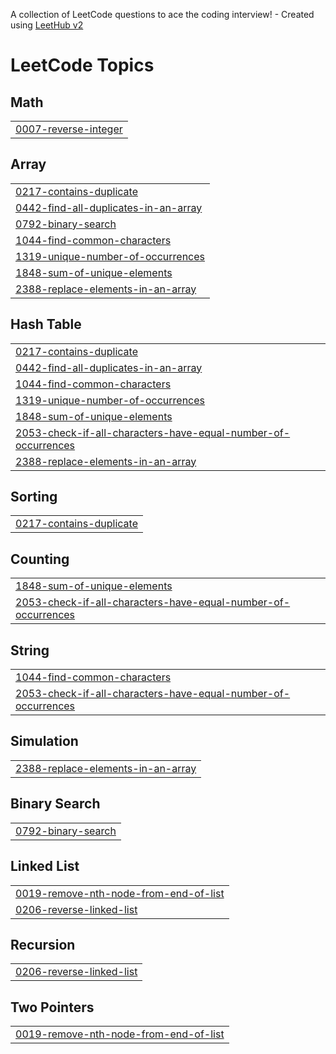 A collection of LeetCode questions to ace the coding interview! - Created using [LeetHub v2](https://github.com/arunbhardwaj/LeetHub-2.0)
<!---LeetCode Topics Start-->
# LeetCode Topics
## Math
|  |
| ------- |
| [0007-reverse-integer](https://github.com/Vnay12/Leetcode-Problems/tree/master/0007-reverse-integer) |
## Array
|  |
| ------- |
| [0217-contains-duplicate](https://github.com/Vnay12/Leetcode-Problems/tree/master/0217-contains-duplicate) |
| [0442-find-all-duplicates-in-an-array](https://github.com/Vnay12/Leetcode-Problems/tree/master/0442-find-all-duplicates-in-an-array) |
| [0792-binary-search](https://github.com/Vnay12/Leetcode-Problems/tree/master/0792-binary-search) |
| [1044-find-common-characters](https://github.com/Vnay12/Leetcode-Problems/tree/master/1044-find-common-characters) |
| [1319-unique-number-of-occurrences](https://github.com/Vnay12/Leetcode-Problems/tree/master/1319-unique-number-of-occurrences) |
| [1848-sum-of-unique-elements](https://github.com/Vnay12/Leetcode-Problems/tree/master/1848-sum-of-unique-elements) |
| [2388-replace-elements-in-an-array](https://github.com/Vnay12/Leetcode-Problems/tree/master/2388-replace-elements-in-an-array) |
## Hash Table
|  |
| ------- |
| [0217-contains-duplicate](https://github.com/Vnay12/Leetcode-Problems/tree/master/0217-contains-duplicate) |
| [0442-find-all-duplicates-in-an-array](https://github.com/Vnay12/Leetcode-Problems/tree/master/0442-find-all-duplicates-in-an-array) |
| [1044-find-common-characters](https://github.com/Vnay12/Leetcode-Problems/tree/master/1044-find-common-characters) |
| [1319-unique-number-of-occurrences](https://github.com/Vnay12/Leetcode-Problems/tree/master/1319-unique-number-of-occurrences) |
| [1848-sum-of-unique-elements](https://github.com/Vnay12/Leetcode-Problems/tree/master/1848-sum-of-unique-elements) |
| [2053-check-if-all-characters-have-equal-number-of-occurrences](https://github.com/Vnay12/Leetcode-Problems/tree/master/2053-check-if-all-characters-have-equal-number-of-occurrences) |
| [2388-replace-elements-in-an-array](https://github.com/Vnay12/Leetcode-Problems/tree/master/2388-replace-elements-in-an-array) |
## Sorting
|  |
| ------- |
| [0217-contains-duplicate](https://github.com/Vnay12/Leetcode-Problems/tree/master/0217-contains-duplicate) |
## Counting
|  |
| ------- |
| [1848-sum-of-unique-elements](https://github.com/Vnay12/Leetcode-Problems/tree/master/1848-sum-of-unique-elements) |
| [2053-check-if-all-characters-have-equal-number-of-occurrences](https://github.com/Vnay12/Leetcode-Problems/tree/master/2053-check-if-all-characters-have-equal-number-of-occurrences) |
## String
|  |
| ------- |
| [1044-find-common-characters](https://github.com/Vnay12/Leetcode-Problems/tree/master/1044-find-common-characters) |
| [2053-check-if-all-characters-have-equal-number-of-occurrences](https://github.com/Vnay12/Leetcode-Problems/tree/master/2053-check-if-all-characters-have-equal-number-of-occurrences) |
## Simulation
|  |
| ------- |
| [2388-replace-elements-in-an-array](https://github.com/Vnay12/Leetcode-Problems/tree/master/2388-replace-elements-in-an-array) |
## Binary Search
|  |
| ------- |
| [0792-binary-search](https://github.com/Vnay12/Leetcode-Problems/tree/master/0792-binary-search) |
## Linked List
|  |
| ------- |
| [0019-remove-nth-node-from-end-of-list](https://github.com/Vnay12/Leetcode-Problems/tree/master/0019-remove-nth-node-from-end-of-list) |
| [0206-reverse-linked-list](https://github.com/Vnay12/Leetcode-Problems/tree/master/0206-reverse-linked-list) |
## Recursion
|  |
| ------- |
| [0206-reverse-linked-list](https://github.com/Vnay12/Leetcode-Problems/tree/master/0206-reverse-linked-list) |
## Two Pointers
|  |
| ------- |
| [0019-remove-nth-node-from-end-of-list](https://github.com/Vnay12/Leetcode-Problems/tree/master/0019-remove-nth-node-from-end-of-list) |
<!---LeetCode Topics End-->
